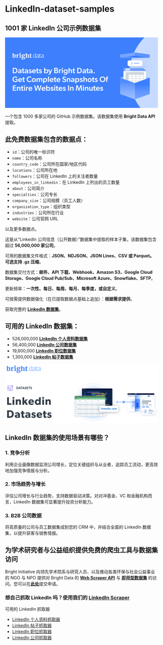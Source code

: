# LinkedIn-dataset-samples

<h2>1001 家 LinkedIn 公司示例数据集</h2>

![LinkedIn dataset header](https://github.com/bright-cn/LinkedIn-dataset-samples/blob/main/linkedin-datasets.PNG)

一个包含 1000 多家公司的 GitHub 示例数据集。该数据集使用 <b>Bright Data API</b> 提取。

<h2>此免费数据集包含的数据点：</h2>

* ```id```：公司的唯一标识符
* ```name```：公司名称
* ```country_code```：公司所在国家/地区代码
* ```locations```：公司所在地
* ```followers```：公司在 LinkedIn 上的关注者数量
* ```employees_in_linkedin```：在 LinkedIn 上列出的员工数量
* ```about```：公司简介
* ```specialties```：公司专长
* ```company_size```：公司规模（员工人数）
* ```organization_type```：组织类型
* ```industries```：公司所在行业
* ```website```：公司官网 URL

以及更多数据点。

这是从“LinkedIn 公司信息（公开数据）”数据集中提取的样本子集，该数据集包含超过 <b>56,000,000 家公司</b>。

可用的数据集文件格式：<b>JSON、NDJSON、JSON Lines、CSV 或 Parquet。可选支持 .gz 压缩</b>。

数据集交付方式：<b>邮件、API 下载、Webhook、Amazon S3、Google Cloud Storage、Google Cloud Pub/Sub、Microsoft Azure、Snowflake、SFTP</b>。

更新频率：<b>一次性、每日、每周、每月、每季度，或自定义</b>。

可按需提供数据强化（在已提取数据点基础上追加）：<b>根据需求提供</b>。

获取完整的 <b>[LinkedIn 数据集](https://www.bright.cn/products/datasets/linkedin)</b>。

<h2>可用的 LinkedIn 数据集：</h2>

* 526,000,000 <b>[LinkedIn 个人资料数据集](https://www.bright.cn/products/datasets/linkedin/profiles)</b>
* 56,400,000 <b>[LinkedIn 公司数据集](https://www.bright.cn/products/datasets/linkedin/company)</b>
* 19,600,000 <b>[LinkedIn 职位数据集](https://www.bright.cn/products/datasets/linkedin/jobs)</b>
* 1,300,000 <b>[LinkedIn 帖子数据集](https://www.bright.cn/products/datasets/linkedin/posts)</b>

![LinkedIn dataset visual](https://github.com/bright-cn/Linkedin-dataset-samples/blob/main/linkedin-datasets-image.PNG)

<h2>LinkedIn 数据集的使用场景有哪些？</h2>

<h3>1. 竞争分析</h3>

利用企业画像数据监测公司增长，定位关键组织与从业者，追踪员工流动，更高效地加强竞争情报与分析。

<h3>2. 市场趋势与增长</h3>

评估公司增长与行业趋势，支持数据驱动决策。对对冲基金、VC 和金融机构而言，LinkedIn 数据集可显著提升投资分析能力。

<h3>3. B2B 公司数据</h3>

将高质量的公司与员工数据集成到您的 CRM 中，并结合全面的 LinkedIn 数据集，以提升获客与销售情报。

<h2>为学术研究者与公益组织提供免费的爬虫工具与数据集访问</h2>

Bright Initiative 向领先学术院系与研究人员、以及推动各类环保与社会公益事业的 NGO 与 NPO 提供对 Bright Data 的 <b>[Web Scraper API](https://www.bright.cn/products/web-scraper)</b> 与 <b>[即用型数据集](https://www.bright.cn/products/datasets)</b> 的访问。您可以在<b>[此处](https://brightinitiative.com)</b>提交申请。

### 想自己抓取 LinkedIn 吗？使用我们的 [LinkedIn Scraper](https://www.bright.cn/products/web-scraper/linkedin)
可用的 LinkedIn 抓取器
- [LinkedIn 个人资料抓取器](https://www.bright.cn/products/web-scraper/linkedin/profiles)
- [LinkedIn 帖子抓取器](https://www.bright.cn/products/web-scraper/linkedin/post)
- [LinkedIn 职位抓取器](https://www.bright.cn/products/web-scraper/linkedin/jobs)
- [LinkedIn 公司抓取器](https://www.bright.cn/products/web-scraper/linkedin/company)
